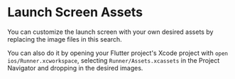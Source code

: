 # Launch Screen Assets

You can customize the launch screen with your own desired assets by replacing the image files in this search.

You can also do it by opening your Flutter project's Xcode project with `open ios/Runner.xcworkspace`, selecting `Runner/Assets.xcassets` in the Project Navigator and dropping in the desired images.